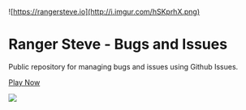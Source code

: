 ![https://rangersteve.io](http://i.imgur.com/hSKprhX.png)

# Ranger Steve - Bugs and Issues

Public repository for managing bugs and issues using Github Issues.

[Play Now](https://rangersteve.io)

![](http://imgur.com/D2F7VL0.png)
